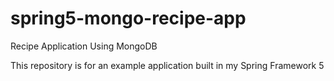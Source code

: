 

# spring5-mongo-recipe-app
Recipe Application Using MongoDB

This repository is for an example application built in my Spring Framework 5